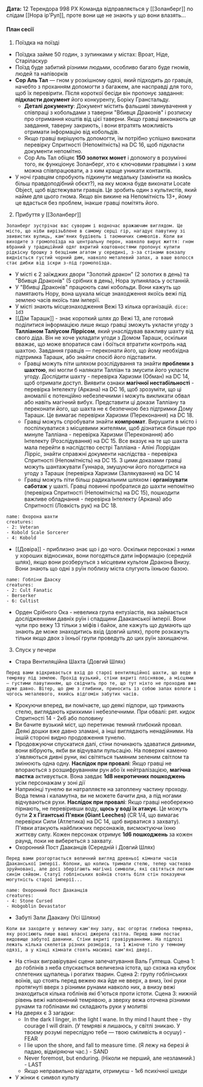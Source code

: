 **Дата:** 12 Терендора 998 РХ
Команда відправляється у [[Золанберг]] по слідам [[Нора ір'Рул]], проте вони ще не знають у що вони влазять...

#### План сесії
1. Поїздка на поїзді
- Поїздка займе 50 годин, з зупинками у містах: Вроат, Ніде, Старіласкур
- Поїзд буде забитий різними людьми, особливо багато буде гномів, людей та напіворків
- **Сор Аль Тал** — гном у розкішному одязі, який підходить до гравців, начебто з проханням допомогти з багажем, але насправді для того, щоб їх перевірити. Після короткої бесіди він пропонує завдання: **підкласти документ** його конкуренту, Боріку Гранстальду.
	- **Деталі документу**: Документ містить фальшиві звинувачення у співпраці з кобольдами з таверни "Вбивця Драконів" і розписку про отримання коштів від цієї таверни. Якщо гравці виконають це завдання, таверну закриють, і вони втратять можливість отримати інформацію від кобольдів.
	- Якщо гравці вирішують допомогти, їм потрібно успішно виконати перевірку Спритності (Непомітність) на DC 16, щоб підкласти документи непомітно.
	- Сор Аль Тал обіцяє **150 золотих монет** і допомогу в розумінні того, як функціонує Золанберг, хто є ключовими гравцями і з ким можна співпрацювати, а з ким краще уникати контактів.
- У ночі гравцям спробують підкинути медальку (замінити на якийсь більш правдоподібний обєкт?), на яку можна буде виконати Locate Object, щоб відстежувати гравців. Це зробить один з культистів, який найме для цього гнома. Якщо він викине на Непомітність 13+, йому це вдасться без проблем, інакше гравці помітять його.
2. Прибуття у [[Золанберг]]
```ad-note
Золанберг зустрічає вас суворим і водночас вражаючим виглядом. Це місто, що ніби вирізьблене в самому серці гір, нагадує павутину зі звивистих вулиць, кам'яних будівель і таємничих символів. Коли ви виходите з громопоїзда на центральну перон, навколо вирує життя: гном вбраний у традиційний одяг вкритий коштовностями пропонує купити рідкісну брошку з безціним агатом у середині, з-за стінами вокзалу видніється густий чорний дим, навколо металевий запах, а ваше волосся стає дибки від іскри з-під громопоїзда.
```
- У місті є 2 заїжджих двори "Золотий дракон" (2 золотих в день) та "Вбивця Драконів" (5 срібних в день), Нора зупинялась у останній.
- У "Вбивці Драконів" працюють самі кобольди. Вони кажуть що памятають Нору, вона шукала місце знаходження якоїсь вежі під землею часів якоїсь там імперії.
- У місті знають місцезнаходження Вежі 13 кілька організацій.  `dice: 1d3` 
- [[Дім Тарашк]] - знає короткий шлях до Вежі 13, але готовий поділитися інформацією лише якщо гравці зможуть укласти угоду з **Талліаном Таліусом Ліррісом**, який унаслідував важливу шахту від свого діда. Він не хоче укладати угоди з Домом Тарашк, оскільки вважає, що може впоратися сам і боїться втратити контроль над шахтою. Завдання гравців — переконати його, що йому необхідна підтримка Тарашк, або знайти спосіб його підставити.
	- Гравці можуть піти шляхом розслідування та знайти **проблеми з шахтою**, які могли б налякати Талліан та змусити його укласти угоду. Дослідити шахту - перевірка Харизми (Обман) на DC 14, щоб отримати доступ. Виявити ознаки **магічної нестабільності** - перевірка Інтелекту (Аркана) на DC 16, щоб зрозуміти, що ці аномалії є потенційно небезпечними і можуть викликати обвал або навіть магічний вибух. Представити ці докази Талліану та переконати його, що шахта не є безпечною без підтримки Дому Тарашк. Це вимагає перевірки Харизми (Переконання) на DC 18.
	- Гравці можуть спробувати знайти **компромат**. Вирушити в місто і поспілкуватися з місцевими жителями, щоб дізнатися більше про минуле Талліана - перевірка Харизми (Переконання) або Інтелекту (Розслідування) на DC 15. Все вказує на те що шахта мала перейти в наслідство сестрі Талліана - Аліні Лоррідан Лірріс, знайти справжні документи наслідства - перевірка Спритності (Непомітність) на DC 15. З цими доказами гравці можуть шантажувати Гуннара, змушуючи його погодитися на угоду з Тарашк (перевірка Харизми (Залякування) на DC 14
	- Гравці можуть піти більш радикальним шляхом і **організувати саботаж** у шахті. Гравці повинні пробратися до шахти непомітно (перевірка Спритності (Непомітність) на DC 15), пошкодити важливе обладнання - перевірка Інтелекту (Аркана) або Спритності (Ловкість рук) на DC 18. 
```encounter 
name: Охорона шахти
creatures: 
- 2: Veteran
- Kobold Scale Sorcerer
- 4: Kobold
```
- [[Довіра]] - приблизно знає що і до чого. Оскільки персонажі з ними у хороших відносинах, вони погодяться дати інформацію (середній шлях), якщо вони розберуться з місцевим культом Дракона Внизу. Вони знають що одні з руїн поблизу міста слугують їхньою базою.
```encounter 
name: Гобліни Дааску 
creatures: 
- 2: Cult Fanatic
- Berserker
- 6: Cultist
```
- Орден Срібного Ока - невелика група ентузіастів, яка займається дослідженнями давніх руїн і спадщини Дааканської імперії. Вони чули про вежу 13 тільки з міфів і байок, але кажуть що думають що знають де може знаходитись вхід (довгий шлях), проте розкажуть тільки якщо двох з їхньої групи проведуть до цих руїн захищаючи.
3. Спуск у печери
- Стара Вентиляційна Шахта (Довгий Шлях)
```ad-note
Перед вами відкривається вхід до старої вентиляційної шахти, що веде в темряву під землею. Прохід вузький, стіни вкриті пліснявою, а місцями — густими павутинням, що свідчить про те, що тут ніхто не проходив вже дуже давно. Вітер, що дме з глибини, приносить із собою запах вологи і чогось металевого, якийсь відгомін забутих часів.
```
- Крокуючи вперед, ви помічаєте, що деякі підпори, що тримають стелю, виглядають крихкими і небезпечними. При обвалі: рят. кидок Спритності 14 - 2к6 або половину
- Ви бачите вузький міст, що перетинає темний глибокий провал. Деякі дошки вже давно зламані, а інші виглядають ненадійними. На іншій стороні видно продовження тунелю. 
- Продовжуючи спускатися далі, стіни починають здаватися дивними, вони вібрують, якби ви відчували пульсацію. На поверхні каменю з'являються дивні руни, які світяться тьмяним зеленим світлом та змінюють одна одну. **Наслідок при провалі**: Якщо гравці не впораються з розшифруванням рун або їх нейтралізацією, **магічна пастка** активується. Вона завдає **1d8 некротичних пошкоджень** усім персонажам у зоні дії
- Наприкінці тунелю ви натрапляєте на затоплену частину проходу. Вода темна і каламутна, ви не можете бачити дна, а під ногами відчуваються рухи. **Наслідок при провалі**: Якщо гравці необережно пірнають, не перевіривши воду, **щось у воді їх атакує**. Це можуть бути **2 х Гігантські П'явки (Giant Leeches)** (CR 1/4, що вимагає перевірки Сили (Атлетика) на DC 14, щоб вирватися з захвату). П'явки атакують найближчих персонажів, висмоктуючи їхню життєву силу. Кожен персонаж отримує **1d6 пошкоджень** за кожен раунд, поки не вибереться з захвату.
- Охоронний Пост Дааканців (Середній і Довгий Шлях)
```ad-note
Перед вами розгортається величний вигляд древньої кімнати часів Дааканської імперії. Колони, що колись тримали стелю, тепер частково зруйновані, але досі зберігають магічні символи, які світяться легким синім сяйвом. Статуї гоблінських войнів стоять біля стін показуючи могутність старої імперії...
```
```encounter 
name: Охоронний Пост Дааканців 
creatures: 
- 4: Stone Cursed 
- Hobgoblin Devastator
```
- Забуті Зали Даакану (Усі Шляхи)
```ad-note
Коли ви заходите у величну кам'яну залу, вас огортає глибока темрява, яку розсіюють лише ваші власні джерела світла. Перед вами постає видовище забутої давнини. Стіни вкриті гравіруваннями. На підлозі лежать кілька скелетів різних розмірів, та 1 жіноче тіло у темному одязі, а у кінці кімнати стоять масивні кам'яні двері.
```
- На стінах вигравірувані сцени запечатування Валь Гултеша. Сцена 1: до гоблінів з неба спускається величезна істота, що схожа на клубок сплетених щупалець і рогатих тварин. Сцена 2: групу гоблінських воїнів, що стоять перед вежею яка йде не вверх, а вниз, їхні руки протягнуті вверх з різними рунами навколо них, а внизу вежі знаходиться кілька гоблінів які б'ються проти істоти. Сцена 3: нижній рівень вежі наповнений темрявою, а зверху вежа оточена різними рунами та гоблінами які складають руки у молитві
- На дверях є 3 загадки:
	- In the dark I linger, in the light I wane. In thy mind I haunt thee - thy courage I will drain. (У темряві я лишаюсь, у світлі зникаю. У твоєму розумі переслідую тебе — твою сміливість я осушу) - FEAR
	- I lie upon the shore, and fall to measure time. (Я лежу на березі й падаю, відміряючи час.) - SAND
	- Never foremost, but enduring. (Ніколи не перший, але незламний.) - LAST
	- Якщо неправильно відгадати, отримуєш - 1к6 психічної шкоди
- У жінки є символ культу